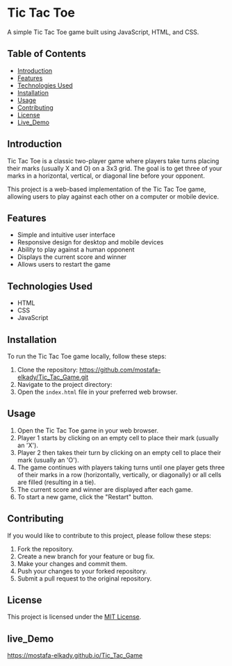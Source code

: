 # Tic Tac Toe

A simple Tic Tac Toe game built using JavaScript, HTML, and CSS.

## Table of Contents
- [Introduction](#introduction)
- [Features](#features)
- [Technologies Used](#technologies-used)
- [Installation](#installation)
- [Usage](#usage)
- [Contributing](#contributing)
- [License](#license)
- [Live_Demo](#Live_Demo)
## Introduction

Tic Tac Toe is a classic two-player game where players take turns placing their marks (usually X and O) on a 3x3 grid. The goal is to get three of your marks in a horizontal, vertical, or diagonal line before your opponent.

This project is a web-based implementation of the Tic Tac Toe game, allowing users to play against each other on a computer or mobile device.

## Features

- Simple and intuitive user interface
- Responsive design for desktop and mobile devices
- Ability to play against a human opponent
- Displays the current score and winner
- Allows users to restart the game

## Technologies Used

- HTML
- CSS
- JavaScript

## Installation

To run the Tic Tac Toe game locally, follow these steps:

1. Clone the repository:
https://github.com/mostafa-elkady/Tic_Tac_Game.git
2. Navigate to the project directory:
3. Open the `index.html` file in your preferred web browser.

## Usage

1. Open the Tic Tac Toe game in your web browser.
2. Player 1 starts by clicking on an empty cell to place their mark (usually an 'X').
3. Player 2 then takes their turn by clicking on an empty cell to place their mark (usually an 'O').
4. The game continues with players taking turns until one player gets three of their marks in a row (horizontally, vertically, or diagonally) or all cells are filled (resulting in a tie).
5. The current score and winner are displayed after each game.
6. To start a new game, click the "Restart" button.

## Contributing

If you would like to contribute to this project, please follow these steps:

1. Fork the repository.
2. Create a new branch for your feature or bug fix.
3. Make your changes and commit them.
4. Push your changes to your forked repository.
5. Submit a pull request to the original repository.

## License

This project is licensed under the [MIT License](LICENSE).
## live_Demo
https://mostafa-elkady.github.io/Tic_Tac_Game
